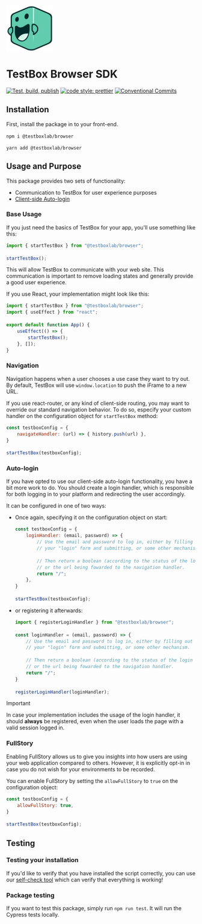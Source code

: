 <img src="docs/pedals.svg" width="125">

# TestBox Browser SDK

[![Test, build, publish](https://github.com/TestBoxLab/browser-sdk/actions/workflows/build.yml/badge.svg)](https://github.com/TestBoxLab/browser-sdk/actions/workflows/build.yml)
[![code style: prettier](https://img.shields.io/badge/code_style-prettier-ff69b4.svg?style=flat-square)](https://github.com/prettier/prettier)
[![Conventional Commits](https://img.shields.io/badge/Conventional%20Commits-1.0.0-%23FE5196?logo=conventionalcommits&logoColor=white)](https://conventionalcommits.org)

## Installation

First, install the package in to your front-end.

`npm i @testboxlab/browser`

`yarn add @testboxlab/browser`

## Usage and Purpose

This package provides two sets of functionality:

* Communication to TestBox for user experience purposes
* [Client-side Auto-login][1]

### Base Usage

If you just need the basics of TestBox for your app, you'll use something like this:

```javascript
import { startTestBox } from "@testboxlab/browser";

startTestBox();
```

This will allow TestBox to communicate with your web site. This communication is
important to remove loading states and generally provide a good user experience.

If you use React, your implementation might look like this:

```javascript
import { startTestBox } from "@testboxlab/browser";
import { useEffect } from "react";

export default function App() {
    useEffect(() => {
        startTestBox();
    }, []);
}
```

### Navigation

Navigation happens when a user chooses a use case they want to try out.
By default, TestBox will use `window.location` to push the iFrame to a new URL.

If you use react-router, or any kind of client-side routing, you may want to override
our standard navigation behavior. To do so, especify your custom handler on the
configuration object for `startTestBox` method:

```javascript
const testboxConfig = {
    navigateHandler: (url) => { history.push(url) },
}

startTestBox(testboxConfig);

```

### Auto-login

If you have opted to use our client-side auto-login functionality, you have a bit
more work to do. You should create a login handler, which is responsible for both
logging in to your platform and redirecting the user accordingly.

It can be configured in one of two ways:

- Once again, specifying it on the configuration object on start:
    ```javascript
    const testboxConfig = {
        loginHandler: (email, password) => {
            // Use the email and password to log in, either by filling out
            // your "login" form and submitting, or some other mechanism.
            
            // Then return a boolean (according to the status of the login attempt)
            // or the url being fowarded to the navigation handler.
            return "/";
        },
    }

    startTestBox(testboxConfig);
    ```
- or registering it afterwards:
    ```javascript
    import { registerLoginHandler } from "@testboxlab/browser";

    const loginHandler = (email, password) => {
        // Use the email and password to log in, either by filling out
        // your "login" form and submitting, or some other mechanism.
        
        // Then return a boolean (according to the status of the login attempt)
        // or the url being fowarded to the navigation handler. 
        return "/";
    }

    registerLoginHandler(loginHandler);

    ```

> [!IMPORTANT]
> In case your implementation includes the usage of the login handler,
> it should **always** be registered, even when the user loads the page
> with a valid session logged in.

### FullStory

Enabling FullStory allows us to give you insights into how users
are using your web application compared to others. However, it is
explicitly opt-in in case you do not wish for your environments
to be recorded.

You can enable FullStory by setting the `allowFullStory` to `true`
on the configuration object:

```javascript
const testboxConfig = {
    allowFullStory: true,
}

startTestBox(testboxConfig);
```

## Testing

### Testing your installation

If you'd like to verify that you have installed the script correctly, you can use
our [self-check tool][2] which can verify that everything is working!

### Package testing

If you want to test this package, simply run `npm run test`. It will run the Cypress
tests locally.

[1]: https://partner-docs.testbox.com/docs/autologin/javascript/
[2]: https://partner-docs.testbox.com/docs/iframing/test/